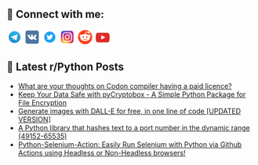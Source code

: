 ## 🔎 Connect with me:
[<img src="https://github.com/bullbesh/bullbesh/blob/main/images/Telegram.png" width="32" height="32" />](https://t.me/bullbesh)
[<img src="https://github.com/bullbesh/bullbesh/blob/main/images/VK.png" width="32" height="32" />](https://vk.com/bullbesh)
[<img src="https://github.com/bullbesh/bullbesh/blob/main/images/Twitter.png" width="32" height="32" />](https://twitter.com/bullbesh1)
[<img src="https://github.com/bullbesh/bullbesh/blob/main/images/Instagram.png" width="32" height="32" />](https://www.instagram.com/bullbesh)
[<img src="https://github.com/bullbesh/bullbesh/blob/main/images/Reddit.png" width="32" height="32" />](https://www.reddit.com/user/bullbesh)
[<img src="https://github.com/bullbesh/bullbesh/blob/main/images/YouTube.png" width="32" height="32" />](https://www.youtube.com/channel/UCtfjRs6uzgq5mfm8S06WTcg)

## 📕 Latest r/Python Posts
<!-- BLOG-POST-LIST:START -->
- [What are your thoughts on Codon compiler having a paid licence?](https://www.reddit.com/r/Python/comments/122gssr/what_are_your_thoughts_on_codon_compiler_having_a/)
- [Keep Your Data Safe with pyCryptobox - A Simple Python Package for File Encryption](https://www.reddit.com/r/Python/comments/122e9g3/keep_your_data_safe_with_pycryptobox_a_simple/)
- [Generate images with DALL-E for free, in one line of code [UPDATED VERSION]](https://www.reddit.com/r/Python/comments/122addx/generate_images_with_dalle_for_free_in_one_line/)
- [A Python library that hashes text to a port number in the dynamic range &lpar;49152-65535&rpar;](https://www.reddit.com/r/Python/comments/1227hfg/a_python_library_that_hashes_text_to_a_port/)
- [Python-Selenium-Action: Easily Run Selenium with Python via Github Actions using Headless or Non-Headless browsers!](https://www.reddit.com/r/Python/comments/1224rwb/pythonseleniumaction_easily_run_selenium_with/)
<!-- BLOG-POST-LIST:END -->
